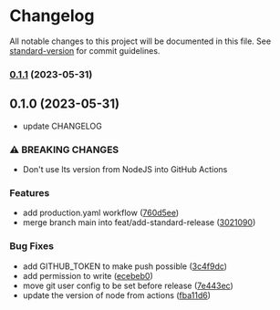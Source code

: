 # Changelog

All notable changes to this project will be documented in this file. See [standard-version](https://github.com/conventional-changelog/standard-version) for commit guidelines.

### [0.1.1](https://github.com/thiagoadsix/zth-serverless-nodejs-typescript-journey/compare/v0.1.0...v0.1.1) (2023-05-31)

## 0.1.0 (2023-05-31)
* update CHANGELOG

### ⚠ BREAKING CHANGES

* Don't use lts version from NodeJS into GitHub Actions

### Features

* add production.yaml workflow ([760d5ee](https://github.com/thiagoadsix/zth-serverless-nodejs-typescript-journey/commit/760d5eefac505d8f2ea3a4e021cbc007e336e953))
* merge branch main into feat/add-standard-release ([3021090](https://github.com/thiagoadsix/zth-serverless-nodejs-typescript-journey/commit/3021090472615eb91fffd455373848b549cee6c2))


### Bug Fixes

* add GITHUB_TOKEN to make push possible ([3c4f9dc](https://github.com/thiagoadsix/zth-serverless-nodejs-typescript-journey/commit/3c4f9dc259f5585fe2b7dc40614cc198d24ee8c4))
* add permission to write ([ecebeb0](https://github.com/thiagoadsix/zth-serverless-nodejs-typescript-journey/commit/ecebeb0bba40767999704f101c95009011aaf8dd))
* move git user config to be set before release ([7e443ec](https://github.com/thiagoadsix/zth-serverless-nodejs-typescript-journey/commit/7e443ec611b105b005244941c80006e2d607b594))
* update the version of node from actions ([fba11d6](https://github.com/thiagoadsix/zth-serverless-nodejs-typescript-journey/commit/fba11d61beea16f969cf0082de6f199e1306ebee))

